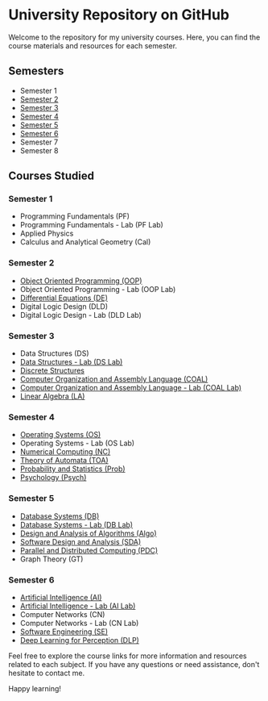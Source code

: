 # University Repository on GitHub

Welcome to the repository for my university courses. Here, you can find the course materials and resources for each semester.

## Semesters

- Semester 1
- [Semester 2](link)
- [Semester 3](https://github.com/Mohsin-Ali-Mirza/University/tree/main/Sem3)
- [Semester 4](https://github.com/Mohsin-Ali-Mirza/University/tree/main/Sem4)
- [Semester 5](https://github.com/Mohsin-Ali-Mirza/University/tree/main/Sem5)
- [Semester 6](https://github.com/Mohsin-Ali-Mirza/University/tree/main/Sem6)
- Semester 7
- Semester 8

## Courses Studied

### Semester 1

- Programming Fundamentals (PF)
- Programming Fundamentals - Lab (PF Lab)
- Applied Physics
- Calculus and Analytical Geometry (Cal)

### Semester 2

- [Object Oriented Programming (OOP)](link)
- Object Oriented Programming - Lab (OOP Lab)
- [Differential Equations (DE)](link)
- Digital Logic Design (DLD)
- Digital Logic Design - Lab (DLD Lab)

### Semester 3

- Data Structures (DS)
- [Data Structures - Lab (DS Lab)](https://github.com/Mohsin-Ali-Mirza/University/tree/main/Sem3/DS%20Lab)
- [Discrete Structures](https://github.com/Mohsin-Ali-Mirza/University/tree/main/Sem3/Discrete)
- [Computer Organization and Assembly Language (COAL)](https://github.com/Mohsin-Ali-Mirza/University/tree/main/Sem3/Coal%20Lab)
- [Computer Organization and Assembly Language - Lab (COAL Lab)](https://github.com/Mohsin-Ali-Mirza/University/tree/main/Sem3/Coal)
- [Linear Algebra (LA)](https://github.com/Mohsin-Ali-Mirza/University/tree/main/Sem3/LA)

### Semester 4

- [Operating Systems (OS)](https://github.com/Mohsin-Ali-Mirza/University/tree/main/Sem4/OS)
- Operating Systems - Lab (OS Lab)
- [Numerical Computing (NC)](https://github.com/Mohsin-Ali-Mirza/University/tree/main/Sem4/NC)
- [Theory of Automata (TOA)](https://github.com/Mohsin-Ali-Mirza/University/tree/main/Sem4/TOA)
- [Probability and Statistics (Prob)](https://github.com/Mohsin-Ali-Mirza/University/tree/main/Sem4/Prob)
- [Psychology (Psych)](link)

### Semester 5

- [Database Systems (DB)](https://github.com/Mohsin-Ali-Mirza/University/tree/main/Sem5/DB)
- [Database Systems - Lab (DB Lab)](https://github.com/Mohsin-Ali-Mirza/University/tree/main/Sem5/DB%20Lab)
- [Design and Analysis of Algorithms (Algo)](https://github.com/Mohsin-Ali-Mirza/University/tree/main/Sem5/Algo)
- [Software Design and Analysis (SDA)](https://github.com/Mohsin-Ali-Mirza/University/tree/main/Sem5/SDA)
- [Parallel and Distributed Computing (PDC)](https://github.com/Mohsin-Ali-Mirza/University/tree/main/Sem5/PDC)
- Graph Theory (GT)

### Semester 6

- [Artificial Intelligence (AI)](https://github.com/Mohsin-Ali-Mirza/University/tree/main/Sem6/Ai)
- [Artificial Intelligence - Lab (AI Lab)](https://github.com/Mohsin-Ali-Mirza/University/tree/main/Sem6/Ai_Lab)
- Computer Networks (CN)
- Computer Networks - Lab (CN Lab)
- [Software Engineering (SE)](https://github.com/Mohsin-Ali-Mirza/University/tree/main/Sem6/SE)
- [Deep Learning for Perception (DLP)](https://github.com/Mohsin-Ali-Mirza/University/tree/main/Sem6/DLP)

Feel free to explore the course links for more information and resources related to each subject. If you have any questions or need assistance, don't hesitate to contact me.

Happy learning!
